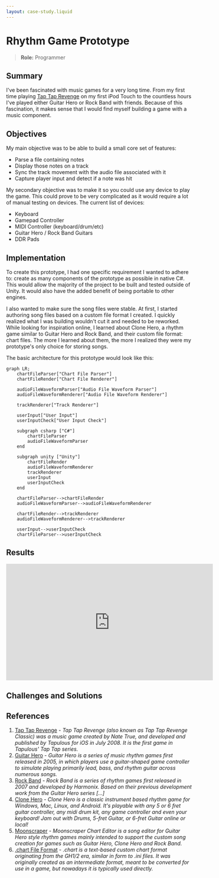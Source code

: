 ```yaml
---
layout: case-study.liquid
---
```


# Rhythm Game Prototype

> **Role:** Programmer

## Summary

I've been fascinated with music games for a very long time. From my first time playing [Tap Tap Revenge](https://en.wikipedia.org/wiki/Tap_Tap_Revenge) on my first iPod Touch to the countless hours I've played either Guitar Hero or Rock Band with friends. Because of this fascination, it makes sense that I would find myself building a game with a music component.

## Objectives

My main objective was to be able to build a small core set of features:

- Parse a file containing notes
- Display those notes on a track
- Sync the track movement with the audio file associated with it
- Capture player input and detect if a note was hit

My secondary objective was to make it so you could use any device to play the game. This could prove to be very complicated as it would require a lot of manual testing on devices. The current list of devices:

- Keyboard
- Gamepad Controller
- MIDI Controller (keyboard/drum/etc)
- Guitar Hero / Rock Band Guitars
- DDR Pads

## Implementation

To create this prototype, I had one specific requirement I wanted to adhere to: create as many components of the prototype as possible in native C#. This would allow the majority of the project to be built and tested outside of Unity. It would also have the added benefit of being portable to other engines.

I also wanted to make sure the song files were stable. At first, I started authoring song files based on a custom file format I created. I quickly realized what I was building wouldn't cut it and needed to be reworked. While looking for inspiration online, I learned about Clone Hero, a rhythm game similar to Guitar Hero and Rock Band, and their custom file format: chart files. The more I learned about them, the more I realized they were my prototype's only choice for storing songs.

The basic architecture for this prototype would look like this:

```mermaid
graph LR;
    chartFileParser["Chart File Parser"]
    chartFileRender["Chart File Renderer"]

    audioFileWaveformParser["Audio File Waveform Parser"]
    audioFileWaveformRenderer["Audio File Waveform Renderer"]

    trackRenderer["Track Renderer"]

    userInput["User Input"]
    userInputCheck["User Input Check"]

    subgraph csharp ["C#"]
        chartFileParser
        audioFileWaveformParser
    end

    subgraph unity ["Unity"]
        chartFileRender
        audioFileWaveformRenderer
        trackRenderer
        userInput
        userInputCheck
    end

    chartFileParser-->chartFileRender
    audioFileWaveformParser-->audioFileWaveformRenderer

    chartFileRender-->trackRenderer
    audioFileWaveformRenderer-->trackRenderer

    userInput-->userInputCheck
    chartFileParser-->userInputCheck
```

## Results

<iframe width="560" height="315" src="https://www.youtube.com/embed/KdeZJaDoa_c?si=yo2XLORlyup2yb3k" title="YouTube video player" frameborder="0" allow="accelerometer; autoplay; clipboard-write; encrypted-media; gyroscope; picture-in-picture; web-share" allowfullscreen></iframe>

## Challenges and Solutions

## References

1. [Tap Tap Revenge](https://en.wikipedia.org/wiki/Tap_Tap_Revenge) - _Tap Tap Revenge (also known as Tap Tap Revenge Classic) was a music game created by Nate True, and developed and published by Tapulous for iOS in July 2008. It is the first game in Tapulous' Tap Tap series._
1. [Guitar Hero](https://en.wikipedia.org/wiki/Guitar_Hero) - _Guitar Hero is a series of music rhythm games first released in 2005, in which players use a guitar-shaped game controller to simulate playing primarily lead, bass, and rhythm guitar across numerous songs._
1. [Rock Band](https://en.wikipedia.org/wiki/Rock_Band) - _Rock Band is a series of rhythm games first released in 2007 and developed by Harmonix. Based on their previous development work from the Guitar Hero series [...]_
1. [Clone Hero](https://clonehero.net/) - _Clone Hero is a classic instrument based rhythm game for Windows, Mac, Linux, and Android. It's playable with any 5 or 6 fret guitar controller, any midi drum kit, any game controller and even your keyboard! Jam out with Drums, 5-fret Guitar, or 6-fret Guitar online or local!_
1. [Moonscraper](https://github.com/FireFox2000000/Moonscraper-Chart-Editor) - _Moonscraper Chart Editor is a song editor for Guitar Hero style rhythm games mainly intended to support the custom song creation for games such as Guitar Hero, Clone Hero and Rock Band._
1. [.chart File Format](https://github.com/TheNathannator/GuitarGame_ChartFormats/blob/main/doc/FileFormats/.chart/Core%20Infrastructure.md) - _.chart is a text-based custom chart format originating from the GH1/2 era, similar in form to .ini files. It was originally created as an intermediate format, meant to be converted for use in a game, but nowadays it is typically used directly._
